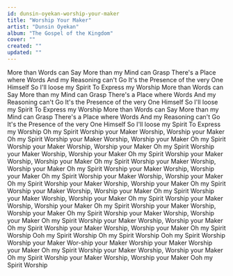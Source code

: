 ```yaml
---
id: dunsin-oyekan-worship-your-maker
title: "Worship Your Maker"
artist: "Dunsin Oyekan"
album: "The Gospel of the Kingdom"
cover: ""
created: ""
updated: ""
---
```


More than Words can Say
More than my Mind can Grasp
There's a Place where Words
And my Reasoning can't Go
It's the Presence of the very One Himself
So I'll loose my Spirit
To Express my Worship
More than Words can Say
More than my Mind can Grasp
There's a Place where Words
And my Reasoning can't Go
It's the Presence of the very One Himself
So I'll loose my Spirit
To Express my Worship
More than Words can Say
More than my Mind can Grasp
There's a Place where Words
And my Reasoning can't Go
It's the Presence of the very One Himself
So I'll loose my Spirit
To Express my Worship
Oh my Spirit Worship your Maker
Worship, Worship your Maker
Oh my Spirit Worship your Maker
Worship, Worship your Maker
Oh my Spirit Worship your Maker
Worship, Worship your Maker
Oh my Spirit Worship your Maker
Worship, Worship your Maker
Oh my Spirit Worship your Maker
Worship, Worship your Maker
Oh my Spirit Worship your Maker
Worship, Worship your Maker
Oh my Spirit Worship your Maker
Worship, Worship your Maker
Oh my Spirit Worship your Maker
Worship, Worship your Maker
Oh my Spirit Worship your Maker
Worship, Worship your Maker
Oh my Spirit Worship your Maker
Worship, Worship your Maker
Oh my Spirit Worship your Maker
Worship, Worship your Maker
Oh my Spirit Worship your Maker
Worship, Worship your Maker
Oh my Spirit Worship your Maker
Worship, Worship your Maker
Oh my Spirit Worship your Maker
Worship, Worship your Maker
Oh my Spirit Worship your Maker
Worship, Worship your Maker
Oh my Spirit Worship your Maker
Worship, Worship your Maker
Oh my Spirit Worship
Ooh my Spirit Worship
Oh my Spirit Worship
Ooh my Spirit Worship
Worship your Maker
Wor-ship your Maker
Worship your Maker
Worship your Maker
Oh my Spirit Worship your Maker
Worship, Worship your Maker
Oh my Spirit Worship your Maker
Worship, Worship your Maker
Ooh my Spirit Worship